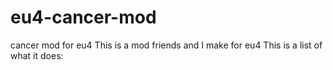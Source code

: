 # eu4-cancer-mod
cancer mod for eu4
This is a mod friends and I make for eu4
This is a list of what it does:
